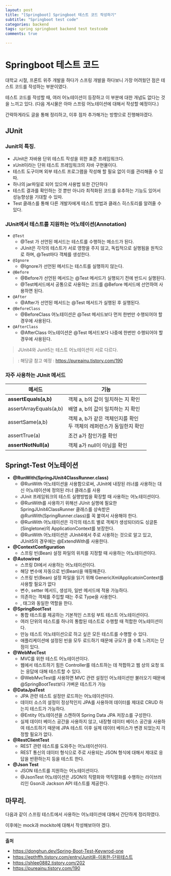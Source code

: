 ```yaml
---
layout: post
title: "[Springboot] Springboot 테스트 코드 작성하기"
subtitle: "Springboot test code"
categories: backend
tags: spring springboot backend test testcode
comments: true

---
```


# Springboot 테스트 코드

대학교 시절, 프론트 위주 개발을 하다가 스프링 개발을 하다보니 가장 어려웠던 점은 테스트 코드를 작성하는 부분이였다.

테스트 코드를 작성할 때, 여러 어노테이션이 등장하고 이 부분에 대한 개념도 없다는 것을 느끼고 있다. (다음 게시물은 아마 스프링 어노테이션에 대해서 작성할 예정이다.)

간략하게라도 글을 통해 정리하고, 이후 점차 추가해가는 방향으로 진행해야겠다.


## JUnit

### Junit의 특징.

- JUnit은 자바용 단위 테스트 작성을 위한 표준 프레임워크다.
- xUnit이라는 단위 테스트 프레임워크의 자바 구현물이다.
- 테스트 도구이며 외부 테스트 프로그램을 작성해 할 필요 없이 이를 관리해줄 수 있따.
- 하나의 jar파일로 되어 있으며 사용법 또한 간단하다
- 테스트 결과를 확인하는 것 뿐만 아니라 최적화된 코드를 유추하는 기능도 있어서 성능향상을 기대할 수 있따.
- Test 클래스를 통해 다른 개발자에게 테스트 방법과 클래스 히스토리를 알려줄 수 있다.

### JUnit에서 테스트를 지원하는 어노테이션(Annotation)

- `@Test`
  - @Test 가 선언된 메서드는 테스트를 수행하는 메소드가 된다.
  - JUnit은 각각의 테스트가 서로 영향을 주지 않고, 독립적으로 실행됨을 원칙으로 하며, @Test마다 객체를 생성한다.
- `@Ignore`
  - @Ignore가 선언된 메서드는 테스트를 실행하지 않는다.
- `@Before`
  - @Before가 선언된 메서드는 @Test 메서드가 실행되기 전에 반드시 실행된다.
  - @Test메서드에서 공통으로 사용하는 코드를 @Before 메서드에 선언하여 사용하면 된다.
- `@After`
  - @After가 선언된 메서드는 @Test 메서드가 실행된 후 실행된다.
- `@BeforeClass`
  - @BeforeClass 어노테이션은 @Test 메서드보다 먼저 한번만 수행되어야 할 경우에 사용된다.
- `@AfterClass`
  - @AfterClass 어노테이션은 @Test 메서드보다 나중에 한번만 수행되어야 할 경우에 사용된다.

> JUnit4와 Junit5는 테스트 어노테이션이 서로 다르다.

> : 해당글 참고 예정 : https://pureainu.tistory.com/190

### 자주 사용하는 JUnit 메서드

| 메서드 | 기능 |
|-------------------|------|
| **assertEquals(a,b)** | 객체 a, b의 값이 일치하는 지 확인 |
| assertArrayEquals(a,b) | 배열 a, b의 값이 일치하는 지 확인|
| assertSame(a,b) | 객체 a, b가 같은 객체인지를 확인 <br/> 두 객체의 레퍼런스가 동일한지 확인|
| assertTrue(a) | 조건 a가 참인가를 확인 |
| **assertNotNull(a)** | 객체 a가 null이 아님을 확인 |

## Springt-Test 어노테이션

- **@RunWith(SpringJUnit4ClassRunner.class)**
  - @RunWith 어노테이션을 사용함으로써, JUnit에 내장된 러너를 사용하는 대신 어노테이션에 정의된 러너 클래스를 사용
  - JUnit 프레임워크의 테스트 실행방법을 확장할 때 사용하는 어노테이션이다.
  - @RunWith를 사용하기 위해선 JUnit 실행에 필요한 SpringJUnit4ClassRunner 클래스를 상속받은 @RunWith(SpringRunner.class)를 꼭 붙여서 사용해야 한다.
  - @RunWith 어노테이션은 각각의 테스트 별로 객체가 생성되더라도 싱글톤(Singletone)의 ApplicationContext를 보장한다.
  - @RunWith 어노테이션은 JUnit4에서 주로 사용하는 것으로 알고 있고, JUnit5의 경우에는 @ExtendWith를 사용한다.
- **@ContextConfiguration**
  - 스프링 빈(Bean) 설정 파일의 위치를 지정할 때 사용하는 어노테이션이다.
- **@Autowired**
  - 스프링 DI에서 사용하는 어노테이션이다.
  - 해당 변수에 자동으로 빈(Bean)을 매핑해준다.
  - 스프링 빈(Bean) 설정 파일을 읽기 위해 GenericXmlApplicatoinContext를 사용할 필요가 없다
  - 변수, setter 메서드, 생성자, 일반 메서드에 적용 가능하다.
  - 의존하는 객체를 주입할 때는 주로 Type을 사용한다.
  - <property>, <constructer-arg> 태그와 동일한 역할을 한다.
- **@SpringBootTest**
  - 통합 테스트를 제공하는 기본적인 스프링 부트 테스트 어노테이션이다.
  - 여러 단위의 테스트를 하나의 통합된 테스트로 수행할 때 적합한 어노테이션이다.
  - 만능 테스트 어노테이션으로 하고 싶은 모든 테스트를 수행할 수 있다.
  - 애플리케이션에 설정된 빈을 모두 로드하기 때문에 규모가 클 수록 느려지는 단점이 있다.
- **@WebMvcTest**
  - MVC를 위한 테스트 어노테이션이다.
  - 웹에서 테스트하기 힘든 Controller를 테스트하는 데 적합하고 웹 상의 요청 또는 응답에 대해 테스트할 수 있다.
  - @WebMvcTest를 사용하면 MVC 관련 설정인 어노테이션만 불러오기 때문에 @SpringBootTest보다 가벼운 테스트가 가능
- **@DataJpaTest**
  - JPA 관련 테스트 설정만 로드하는 어노테이션이다.
  - 데이터 소스의 설정이 정상적인지 JPA를 사용하여 데이터를 제대로 CRUD 하는지 테스트가 가능하다.
  - @Entity 어노테이션을 스캔하여 Spring Data JPA 저장소를 구성한다.
  - 실제 데이터 베이스 공간을 사용하지 않고, 내장형 데이터 베이스 공간을 사용하여 테스트하기 때문에 JPA 테스트 이후 실제 데이터 베이스가 변경 되었는지 걱정할 필요가 없다.
- **@RestClientTest**
  - REST 관련 테스트를 도와주는 어노테이션이다.
  - REST 통신의 데이터 형식으로 주로 사용되는 JSON 형식에 대해서 제대로 응답을 반환하는지 등을 테스트 한다.
- **@Json Test**
  - JSON 테스트를 지원하는 어노테이션이다.
  - @JsonTest 어노테이션은 JSON의 직렬화와 역직렬화를 수행하는 라이브러리인 Gson과 Jackson API 테스트를 제공한다.

## 마무리.

다음과 같이 스프링 테스트에서 사용하는 어노테이션에 대해서 간단하게 정리하였다.

이후에는 mock과 mockito에 대해서 작성해보아야 겠다.

---
**출처**
- https://donghun.dev/Spring-Boot-Test-Keywrod-one
- https://epthffh.tistory.com/entry/Junit을-이용한-단위테스트
- https://shlee0882.tistory.com/202
- https://pureainu.tistory.com/190
